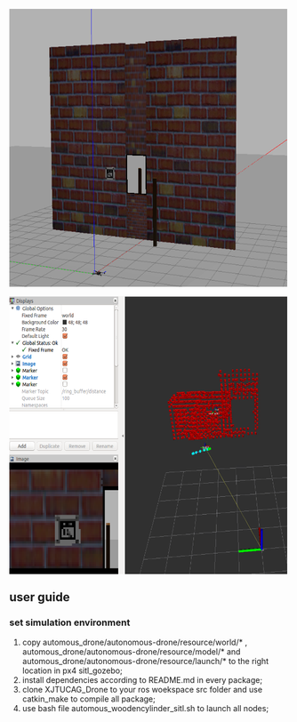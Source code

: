 
<img src="https://github.com/jinwandou/XJTUCAG_Drone/blob/main/src/support_file/simulation.png" width = "500" height = "500" alt="simulation" align=center /><br/>    
<img src="https://github.com/jinwandou/XJTUCAG_Drone/blob/main/src/support_file/rviz.png" width = "500" height = "500" alt="rviz" align=center /><br/>       
## user guide     
### set simulation environment    
1. copy automous_drone/autonomous-drone/resource/world/* , automous_drone/autonomous-drone/resource/model/* and automous_drone/autonomous-drone/resource/launch/* to the right location in px4 sitl_gozebo;    
2. install dependencies according to README.md in every package;    
3. clone XJTUCAG_Drone to your ros woekspace src folder and use catkin_make to compile all package;    
4. use bash file automous_woodencylinder_sitl.sh to launch all nodes;    
 
